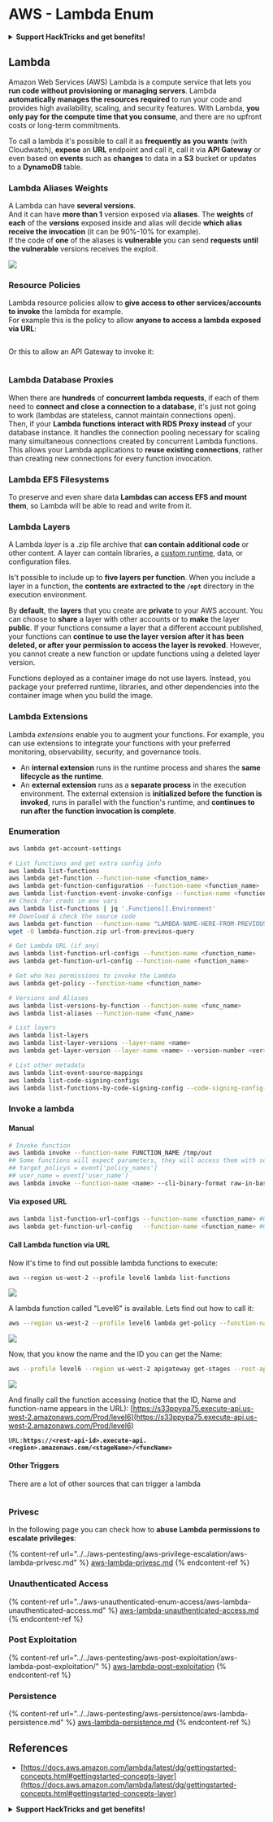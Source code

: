 # AWS - Lambda Enum

<details>

<summary><strong>Support HackTricks and get benefits!</strong></summary>

* If you want to see your **company advertised in HackTricks** or if you want access to the **latest version of the PEASS or download HackTricks in PDF** Check the [**SUBSCRIPTION PLANS**](https://github.com/sponsors/carlospolop)!
* Get the [**official PEASS & HackTricks swag**](https://peass.creator-spring.com)
* Discover [**The PEASS Family**](https://opensea.io/collection/the-peass-family), our collection of exclusive [**NFTs**](https://opensea.io/collection/the-peass-family)
* **Join the** 💬 [**Discord group**](https://discord.gg/hRep4RUj7f) or the [**telegram group**](https://t.me/peass) or **follow** me on **Twitter** 🐦 [**@carlospolopm**](https://twitter.com/carlospolopm)**.**
* **Share your hacking tricks by submitting PRs to the** [**HackTricks**](https://github.com/carlospolop/hacktricks) and [**HackTricks Cloud**](https://github.com/carlospolop/hacktricks-cloud) github repos.

</details>

## Lambda

Amazon Web Services (AWS) Lambda is a compute service that lets you **run code without provisioning or managing servers**. Lambda **automatically manages the resources required** to run your code and provides high availability, scaling, and security features. With Lambda, **you only pay for the compute time that you consume**, and there are no upfront costs or long-term commitments.

To call a lambda it's possible to call it as **frequently as you wants** (with Cloudwatch), **expose** an **URL** endpoint and call it, call it via **API Gateway** or even based on **events** such as **changes** to data in a **S3** bucket or updates to a **DynamoDB** table.

### Lambda Aliases Weights

A Lambda can have **several versions**.\
And it can have **more than 1** version exposed via **aliases**. The **weights** of **each** of the **versions** exposed inside and alias will decide **which alias receive the invocation** (it can be 90%-10% for example).\
If the code of **one** of the aliases is **vulnerable** you can send **requests until the vulnerable** versions receives the exploit.

![](<../../../.gitbook/assets/image (16) (1).png>)

### Resource Policies

Lambda resource policies allow to **give access to other services/accounts to invoke** the lambda for example.\
For example this is the policy to allow **anyone to access a lambda exposed via URL**:

<figure><img src="https://lh4.googleusercontent.com/4PNFKBdzr3nMrPqeKkTslgwWDKxkXMdQ1SNdv7NPHykj3GX8wODrQyXOFbjk4fxHfZ8pDm5ijWgk2Vq2EGXiPRT3TQfZf1fHycvdEKBuDxJDYos1CJeMHXSeg86ZB-Ol7CNtten6xkVFQj6AhDUEWNQJrQ=s2048" alt=""><figcaption></figcaption></figure>

Or this to allow an API Gateway to invoke it:

<figure><img src="https://lh3.googleusercontent.com/Su0JlR0wBqb-99Z4N_2-_kMlX0Xzx2n_GpZuOPW5IeXR3FYbm8OHFDM3Ora1BpXiSjHpDVUlq4yEyXwaI3nBuze6DJ-wRf2ATsCuWbq0wuBCd34E9uIpqwheE6Cc_PopviI_93O_j2ZKXc1-AJtsBoLVUw=s2048" alt=""><figcaption></figcaption></figure>

### Lambda Database Proxies

When there are **hundreds** of **concurrent lambda requests**, if each of them need to **connect and close a connection to a database**, it's just not going to work (lambdas are stateless, cannot maintain connections open).\
Then, if your **Lambda functions interact with RDS Proxy instead** of your database instance. It handles the connection pooling necessary for scaling many simultaneous connections created by concurrent Lambda functions. This allows your Lambda applications to **reuse existing connections**, rather than creating new connections for every function invocation.

### Lambda EFS Filesystems

To preserve and even share data **Lambdas can access EFS and mount them**, so Lambda will be able to read and write from it.

### Lambda Layers

A Lambda _layer_ is a .zip file archive that **can contain additional code** or other content. A layer can contain libraries, a [custom runtime](https://docs.aws.amazon.com/lambda/latest/dg/runtimes-custom.html), data, or configuration files.

Is't possible to include up to **five layers per function**. When you include a layer in a function, the **contents are extracted to the `/opt`** directory in the execution environment.

By **default**, the **layers** that you create are **private** to your AWS account. You can choose to **share** a layer with other accounts or to **make** the layer **public**. If your functions consume a layer that a different account published, your functions can **continue to use the layer version after it has been deleted, or after your permission to access the layer is revoked**. However, you cannot create a new function or update functions using a deleted layer version.

Functions deployed as a container image do not use layers. Instead, you package your preferred runtime, libraries, and other dependencies into the container image when you build the image.

### Lambda Extensions

Lambda _extensions_ enable you to augment your functions. For example, you can use extensions to integrate your functions with your preferred monitoring, observability, security, and governance tools.

* An **internal extension** runs in the runtime process and shares the **same lifecycle as the runtime**.&#x20;
* An **external extension** runs as a **separate process** in the execution environment. The external extension is **initialized before the function is invoked**, runs in parallel with the function's runtime, and **continues to run after the function invocation is complete**.

### Enumeration

```bash
aws lambda get-account-settings

# List functions and get extra config info
aws lambda list-functions
aws lambda get-function --function-name <function_name>
aws lambda get-function-configuration --function-name <function_name>
aws lambda list-function-event-invoke-configs --function-name <function_name>
## Check for creds in env vars
aws lambda list-functions | jq '.Functions[].Environment'
## Download & check the source code
aws lambda get-function --function-name "LAMBDA-NAME-HERE-FROM-PREVIOUS-QUERY" --query 'Code.Location' --profile uploadcreds
wget -O lambda-function.zip url-from-previous-query

# Get Lambda URL (if any)
aws lambda list-function-url-configs --function-name <function_name>
aws lambda get-function-url-config --function-name <function_name>

# Get who has permissions to invoke the Lambda
aws lambda get-policy --function-name <function_name>

# Versions and Aliases
aws lambda list-versions-by-function --function-name <func_name>
aws lambda list-aliases --function-name <func_name>

# List layers
aws lambda list-layers
aws lambda list-layer-versions --layer-name <name>
aws lambda get-layer-version --layer-name <name> --version-number <ver>

# List other metadata
aws lambda list-event-source-mappings
aws lambda list-code-signing-configs
aws lambda list-functions-by-code-signing-config --code-signing-config-arn <arn>
```

### Invoke a lambda

#### Manual

```bash
# Invoke function
aws lambda invoke --function-name FUNCTION_NAME /tmp/out
## Some functions will expect parameters, they will access them with something like:
## target_policys = event['policy_names']
## user_name = event['user_name']
aws lambda invoke --function-name <name> --cli-binary-format raw-in-base64-out --payload '{"policy_names": ["AdministratorAccess], "user_name": "sdf"}' out.txt
```

#### Via exposed URL

```bash
aws lambda list-function-url-configs --function-name <function_name> #Get lambda URL
aws lambda get-function-url-config   --function-name <function_name> #Get lambda URL
```

#### Call Lambda function via URL

Now it's time to find out possible lambda functions to execute:

```
aws --region us-west-2 --profile level6 lambda list-functions
```

![](<../../../.gitbook/assets/image (21).png>)

A lambda function called "Level6" is available. Lets find out how to call it:

```bash
aws --region us-west-2 --profile level6 lambda get-policy --function-name Level6
```

![](<../../../.gitbook/assets/image (69).png>)

Now, that you know the name and the ID you can get the Name:

```bash
aws --profile level6 --region us-west-2 apigateway get-stages --rest-api-id "s33ppypa75"
```

![](<../../../.gitbook/assets/image (20).png>)

And finally call the function accessing (notice that the ID, Name and function-name appears in the URL): [https://s33ppypa75.execute-api.us-west-2.amazonaws.com/Prod/level6](https://s33ppypa75.execute-api.us-west-2.amazonaws.com/Prod/level6)

`URL:`**`https://<rest-api-id>.execute-api.<region>.amazonaws.com/<stageName>/<funcName>`**

#### Other Triggers

There are a lot of other sources that can trigger a lambda

<figure><img src="../../../.gitbook/assets/image (1).png" alt=""><figcaption></figcaption></figure>

### Privesc

In the following page you can check how to **abuse Lambda permissions to escalate privileges**:

{% content-ref url="../../aws-pentesting/aws-privilege-escalation/aws-lambda-privesc.md" %}
[aws-lambda-privesc.md](../../aws-pentesting/aws-privilege-escalation/aws-lambda-privesc.md)
{% endcontent-ref %}

### Unauthenticated Access

{% content-ref url="../aws-unauthenticated-enum-access/aws-lambda-unauthenticated-access.md" %}
[aws-lambda-unauthenticated-access.md](../aws-unauthenticated-enum-access/aws-lambda-unauthenticated-access.md)
{% endcontent-ref %}

### Post Exploitation

{% content-ref url="../../aws-pentesting/aws-post-exploitation/aws-lambda-post-exploitation/" %}
[aws-lambda-post-exploitation](../../aws-pentesting/aws-post-exploitation/aws-lambda-post-exploitation/)
{% endcontent-ref %}

### Persistence

{% content-ref url="../../aws-pentesting/aws-persistence/aws-lambda-persistence.md" %}
[aws-lambda-persistence.md](../../aws-pentesting/aws-persistence/aws-lambda-persistence.md)
{% endcontent-ref %}

## References

* [https://docs.aws.amazon.com/lambda/latest/dg/gettingstarted-concepts.html#gettingstarted-concepts-layer](https://docs.aws.amazon.com/lambda/latest/dg/gettingstarted-concepts.html#gettingstarted-concepts-layer)

<details>

<summary><strong>Support HackTricks and get benefits!</strong></summary>

* If you want to see your **company advertised in HackTricks** or if you want access to the **latest version of the PEASS or download HackTricks in PDF** Check the [**SUBSCRIPTION PLANS**](https://github.com/sponsors/carlospolop)!
* Get the [**official PEASS & HackTricks swag**](https://peass.creator-spring.com)
* Discover [**The PEASS Family**](https://opensea.io/collection/the-peass-family), our collection of exclusive [**NFTs**](https://opensea.io/collection/the-peass-family)
* **Join the** 💬 [**Discord group**](https://discord.gg/hRep4RUj7f) or the [**telegram group**](https://t.me/peass) or **follow** me on **Twitter** 🐦 [**@carlospolopm**](https://twitter.com/carlospolopm)**.**
* **Share your hacking tricks by submitting PRs to the** [**HackTricks**](https://github.com/carlospolop/hacktricks) and [**HackTricks Cloud**](https://github.com/carlospolop/hacktricks-cloud) github repos.

</details>
